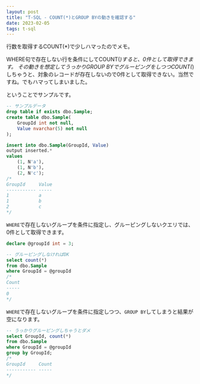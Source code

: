 ```yaml
---
layout: post
title: "T-SQL - COUNT(*)とGROUP BYの動きを確認する"
date: 2023-02-05
tags: t-sql
---
```


行数を取得するCOUNT(*)で少しハマったのでメモ。

WHERE句で存在しない行を条件にしてCOUNT(*)すると、0件として取得できます。
その動きを想定してうっかりGROUP BYでグルーピングをしつつCOUNT(*)しちゃうと、対象のレコードが存在しないので0件として取得できない。当然ですね。でもハマってしまいました。

ということでサンプルです。

```sql
-- サンプルデータ
drop table if exists dbo.Sample;
create table dbo.Sample(
    GroupId int not null,
    Value nvarchar(5) not null
);

insert into dbo.Sample(GroupId, Value)
output inserted.*
values
    (1, N'a'),
    (1, N'b'),
    (2, N'c');
/*
GroupId     Value
----------- -----
1           a
1           b
2           c
*/
```

`WHERE`で存在しないグループを条件に指定し、グルーピングしないクエリでは、0件として取得できます。

```sql
declare @groupId int = 3;

-- グルーピングしなければOK
select count(*)
from dbo.Sample
where GroupId = @groupId
/*
Count
-----
0
*/
```

`WHERE`で存在しないグループを条件に指定しつつ、`GROUP BY`してしまうと結果が空になります。

```sql
-- うっかりグルーピングしちゃうとダメ
select GroupId, count(*)
from dbo.Sample
where GroupId = @groupId
group by GroupId;
/*
GroupId     Count
----------- -----
*/
```
